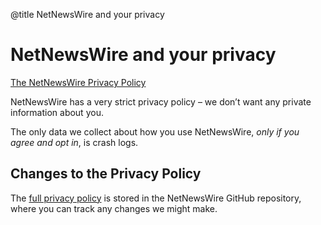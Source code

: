 @title NetNewsWire and your privacy

# NetNewsWire and your privacy

[The NetNewsWire Privacy Policy](https://github.com/brentsimmons/NetNewsWire/blob/master/Technotes/privacypolicy.markdown)

NetNewsWire has a very strict privacy policy – we don’t want any private information about you.

The only data we collect about how you use NetNewsWire, *only if you agree and opt in*, is crash logs.



## Changes to the Privacy Policy

The [full privacy policy](https://github.com/brentsimmons/NetNewsWire/blob/master/Technotes/privacypolicy.markdown) is stored in the NetNewsWire GitHub repository, where you can track any changes we might make.